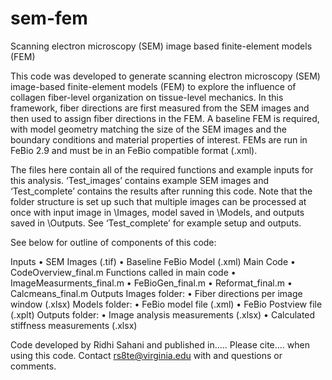 # sem-fem
Scanning electron microscopy (SEM) image based finite-element models (FEM)

This code was developed to generate scanning electron microscopy (SEM) image-based finite-element models (FEM) to explore the influence of collagen fiber-level organization on tissue-level mechanics. In this framework, fiber directions are first measured from the SEM images and then used to assign fiber directions in the FEM. A baseline FEM is required, with model geometry matching the size of the SEM images and the boundary conditions and material properties of interest. FEMs are run in FeBio 2.9 and must be in an FeBio compatible format (.xml). 

The files here contain all of the required functions and example inputs for this analysis. ‘Test_images’ contains example SEM images and ‘Test_complete’ contains the results after running this code. Note that the folder structure is set up such that multiple images can be processed at once with input image in \Images, model saved in \Models, and outputs saved in \Outputs. See ‘Test_complete’ for example setup and outputs. 

See below for outline of components of this code:

Inputs
•	SEM Images (.tif)
•	Baseline FeBio Model (.xml)
Main Code
•	CodeOverview_final.m
Functions called in main code
•	ImageMeasurments_final.m
•	FeBioGen_final.m
•	Reformat_final.m
•	Calcmeans_final.m
Outputs
Images folder:
•	Fiber directions per image window (.xlsx)
Models folder: 
•	FeBio model file (.xml)
•	FeBio Postview file (.xplt)
Outputs folder:
•	Image analysis measurements (.xlsx)
•	Calculated stiffness measurements (.xlsx)

Code developed by Ridhi Sahani and published in.....
Please cite.... when using this code. 
Contact rs8te@virginia.edu with and questions or comments.
